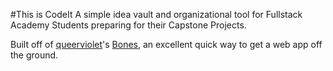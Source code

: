 #This is CodeIt
A simple idea vault and organizational tool for Fullstack Academy Students preparing for their Capstone Projects.

Built off of <a href="https://github.com/queerviolet">queerviolet</a>'s <a href="https://github.com/queerviolet/bones">Bones</a>, an excellent quick way to get a web app off the ground.  


